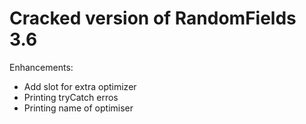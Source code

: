 # Cracked version of RandomFields 3.6
Enhancements: 
* Add slot for extra optimizer
* Printing tryCatch erros
* Printing name of optimiser
